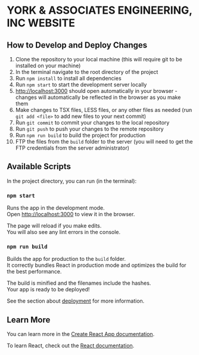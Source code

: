 # YORK & ASSOCIATES ENGINEERING, INC WEBSITE

## How to Develop and Deploy Changes
1. Clone the repository to your local machine (this will require git to be installed on your machine)
2. In the terminal navigate to the root directory of the project
3. Run `npm install` to install all dependencies
4. Run `npm start` to start the development server locally
5. [http://localhost:3000](http://localhost:3000) should open automatically in your browser - changes will automatically be reflected in the browser as you make them
6. Make changes to TSX files, LESS files, or any other files as needed (run `git add <file>` to add new files to your next commit)
7. Run `git commit` to commit your changes to the local repository
8. Run `git push` to push your changes to the remote repository
9. Run `npm run build` to build the project for production
10. FTP the files from the `build` folder to the server (you will need to get the FTP credentials from the server administrator)


## Available Scripts

In the project directory, you can run (in the terminal):

### `npm start`

Runs the app in the development mode.\
Open [http://localhost:3000](http://localhost:3000) to view it in the browser.

The page will reload if you make edits.\
You will also see any lint errors in the console.

### `npm run build`

Builds the app for production to the `build` folder.\
It correctly bundles React in production mode and optimizes the build for the best performance.

The build is minified and the filenames include the hashes.\
Your app is ready to be deployed!

See the section about [deployment](https://facebook.github.io/create-react-app/docs/deployment) for more information.

## Learn More

You can learn more in the [Create React App documentation](https://facebook.github.io/create-react-app/docs/getting-started).

To learn React, check out the [React documentation](https://reactjs.org/).
